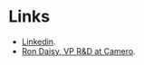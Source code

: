# Links

- [Linkedin](https://il.linkedin.com/company/camero?trk=public_profile_topcard-current-company).
- [Ron Daisy, VP R&D at Camero](https://il.linkedin.com/in/ron-daisy-3baa427).
